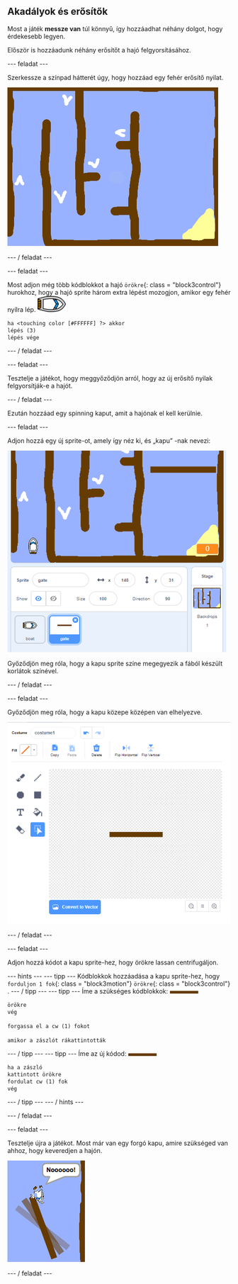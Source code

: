 ## Akadályok és erősítők

Most a játék **messze van** túl könnyű, így hozzáadhat néhány dolgot, hogy érdekesebb legyen.

Először is hozzáadunk néhány erősítőt a hajó felgyorsításához.

\--- feladat \---

Szerkessze a színpad hátterét úgy, hogy hozzáad egy fehér erősítő nyilat.

![screenshot](images/boat-boost.png)

\--- / feladat \---

\--- feladat \---

Most adjon még több kódblokkot a hajó `örökre`{: class = "block3control"} hurokhoz, hogy a hajó sprite három extra lépést mozogjon, amikor egy fehér nyílra lép. ![csónak-sprite](images/boat_resize.png)

```blocks3
ha <touching color [#FFFFFF] ?> akkor
lépés (3)
lépés vége
```

\--- / feladat \---

\--- feladat \---

Tesztelje a játékot, hogy meggyőződjön arról, hogy az új erősítő nyilak felgyorsítják-e a hajót.

\--- / feladat \---

Ezután hozzáad egy spinning kaput, amit a hajónak el kell kerülnie.

\--- feladat \---

Adjon hozzá egy új sprite-ot, amely így néz ki, és „kapu” -nak nevezi:

![screenshot](images/boat-gate.png)

Győződjön meg róla, hogy a kapu sprite színe megegyezik a fából készült korlátok színével.

\--- / feladat \---

\--- feladat \---

Győződjön meg róla, hogy a kapu közepe középen van elhelyezve.

![screenshot](images/boat-center.png)

\--- / feladat \---

\--- feladat \---

Adjon hozzá kódot a kapu sprite-hez, hogy örökre lassan centrifugáljon.

\--- hints \--- \--- tipp \--- Kódblokkok hozzáadása a kapu sprite-hez, hogy `forduljon 1 fok`{: class = "block3motion"} `örökre`{: class = "block3control"} . \--- / tipp \--- \--- tipp \--- Íme a szükséges kódblokkok: ![kapu](images/gate.png)

```blocks3
örökre
vég

forgassa el a cw (1) fokot

amikor a zászlót rákattintották
```

\--- / tipp \--- \--- tipp \--- Íme az új kódod: ![kapu](images/gate.png)

```blocks3
ha a zászló
kattintott örökre
fordulat cw (1) fok
vég
```

\--- / tipp \--- \--- / hints \---

\--- / feladat \---

\--- feladat \---

Tesztelje újra a játékot. Most már van egy forgó kapu, amire szükséged van ahhoz, hogy keveredjen a hajón.

![screenshot](images/boat-gate-test.png)

\--- / feladat \---